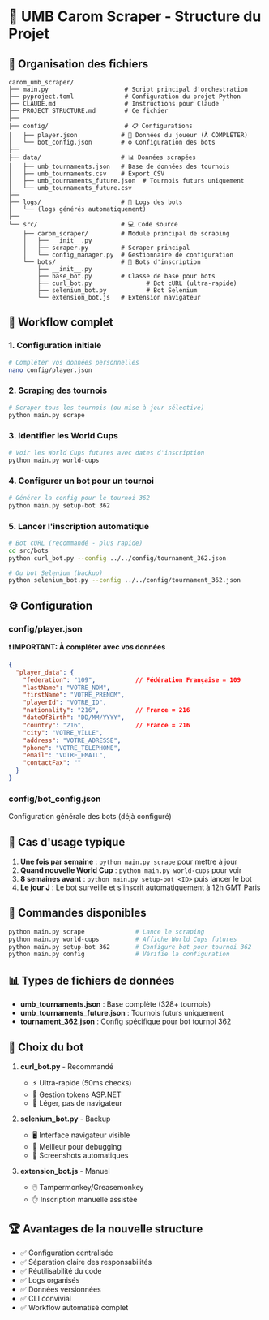 # 🎱 UMB Carom Scraper - Structure du Projet

## 📁 Organisation des fichiers

```
carom_umb_scraper/
├── main.py                     # Script principal d'orchestration
├── pyproject.toml              # Configuration du projet Python
├── CLAUDE.md                   # Instructions pour Claude
├── PROJECT_STRUCTURE.md        # Ce fichier
├── 
├── config/                     # 📋 Configurations
│   ├── player.json            # 👤 Données du joueur (À COMPLÉTER)
│   └── bot_config.json        # ⚙️ Configuration des bots
├── 
├── data/                      # 📊 Données scrapées
│   ├── umb_tournaments.json   # Base de données des tournois
│   ├── umb_tournaments.csv    # Export CSV
│   ├── umb_tournaments_future.json  # Tournois futurs uniquement
│   └── umb_tournaments_future.csv
├── 
├── logs/                      # 📝 Logs des bots
│   └── (logs générés automatiquement)
├── 
└── src/                       # 💻 Code source
    ├── carom_scraper/         # Module principal de scraping
    │   ├── __init__.py
    │   ├── scraper.py         # Scraper principal
    │   └── config_manager.py  # Gestionnaire de configuration
    └── bots/                  # 🤖 Bots d'inscription
        ├── __init__.py
        ├── base_bot.py        # Classe de base pour bots
        ├── curl_bot.py               # Bot cURL (ultra-rapide)
        ├── selenium_bot.py           # Bot Selenium
        └── extension_bot.js   # Extension navigateur
```

## 🚀 Workflow complet

### 1. Configuration initiale
```bash
# Compléter vos données personnelles
nano config/player.json
```

### 2. Scraping des tournois
```bash
# Scraper tous les tournois (ou mise à jour sélective)
python main.py scrape
```

### 3. Identifier les World Cups
```bash
# Voir les World Cups futures avec dates d'inscription
python main.py world-cups
```

### 4. Configurer un bot pour un tournoi
```bash
# Générer la config pour le tournoi 362
python main.py setup-bot 362
```

### 5. Lancer l'inscription automatique
```bash
# Bot cURL (recommandé - plus rapide)
cd src/bots
python curl_bot.py --config ../../config/tournament_362.json

# Ou bot Selenium (backup)
python selenium_bot.py --config ../../config/tournament_362.json
```

## ⚙️ Configuration

### config/player.json
**❗ IMPORTANT: À compléter avec vos données**
```json
{
  "player_data": {
    "federation": "109",           // Fédération Française = 109
    "lastName": "VOTRE_NOM",
    "firstName": "VOTRE_PRENOM",
    "playerId": "VOTRE_ID",
    "nationality": "216",          // France = 216
    "dateOfBirth": "DD/MM/YYYY",
    "country": "216",              // France = 216
    "city": "VOTRE_VILLE",
    "address": "VOTRE_ADRESSE",
    "phone": "VOTRE_TELEPHONE",
    "email": "VOTRE_EMAIL",
    "contactFax": ""
  }
}
```

### config/bot_config.json
Configuration générale des bots (déjà configuré)

## 🎯 Cas d'usage typique

1. **Une fois par semaine** : `python main.py scrape` pour mettre à jour
2. **Quand nouvelle World Cup** : `python main.py world-cups` pour voir
3. **8 semaines avant** : `python main.py setup-bot <ID>` puis lancer le bot
4. **Le jour J** : Le bot surveille et s'inscrit automatiquement à 12h GMT Paris

## 🔧 Commandes disponibles

```bash
python main.py scrape              # Lance le scraping
python main.py world-cups          # Affiche World Cups futures  
python main.py setup-bot 362       # Configure bot pour tournoi 362
python main.py config              # Vérifie la configuration
```

## 📊 Types de fichiers de données

- **umb_tournaments.json** : Base complète (328+ tournois)
- **umb_tournaments_future.json** : Tournois futurs uniquement
- **tournament_362.json** : Config spécifique pour bot tournoi 362

## 🤖 Choix du bot

1. **curl_bot.py** - Recommandé
   - ⚡ Ultra-rapide (50ms checks)
   - 🎯 Gestion tokens ASP.NET
   - 📱 Léger, pas de navigateur

2. **selenium_bot.py** - Backup
   - 🖥️ Interface navigateur visible
   - 🐛 Meilleur pour debugging
   - 📸 Screenshots automatiques

3. **extension_bot.js** - Manuel
   - 🖱️ Tampermonkey/Greasemonkey
   - ✋ Inscription manuelle assistée

## 🏆 Avantages de la nouvelle structure

- ✅ Configuration centralisée
- ✅ Séparation claire des responsabilités  
- ✅ Réutilisabilité du code
- ✅ Logs organisés
- ✅ Données versionnées
- ✅ CLI convivial
- ✅ Workflow automatisé complet